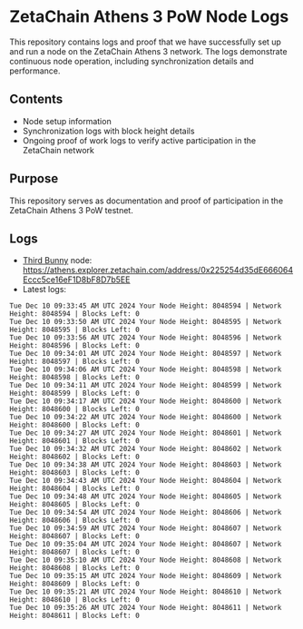 # ZetaChain Athens 3 PoW Node Logs
This repository contains logs and proof that we have successfully set up and run a node on the ZetaChain Athens 3 network. The logs demonstrate continuous node operation, including synchronization details and performance.

## Contents
- Node setup information
- Synchronization logs with block height details
- Ongoing proof of work logs to verify active participation in the ZetaChain network

## Purpose
This repository serves as documentation and proof of participation in the ZetaChain Athens 3 PoW testnet.

## Logs

- [Third Bunny](https://thirdbunny.xyz/) node: https://athens.explorer.zetachain.com/address/0x225254d35dE666064Eccc5ce16eF1D8bF8D7b5EE
- Latest logs:
```
Tue Dec 10 09:33:45 AM UTC 2024 Your Node Height: 8048594 | Network Height: 8048594 | Blocks Left: 0
Tue Dec 10 09:33:50 AM UTC 2024 Your Node Height: 8048595 | Network Height: 8048595 | Blocks Left: 0
Tue Dec 10 09:33:56 AM UTC 2024 Your Node Height: 8048596 | Network Height: 8048596 | Blocks Left: 0
Tue Dec 10 09:34:01 AM UTC 2024 Your Node Height: 8048597 | Network Height: 8048597 | Blocks Left: 0
Tue Dec 10 09:34:06 AM UTC 2024 Your Node Height: 8048598 | Network Height: 8048598 | Blocks Left: 0
Tue Dec 10 09:34:11 AM UTC 2024 Your Node Height: 8048599 | Network Height: 8048599 | Blocks Left: 0
Tue Dec 10 09:34:17 AM UTC 2024 Your Node Height: 8048600 | Network Height: 8048600 | Blocks Left: 0
Tue Dec 10 09:34:22 AM UTC 2024 Your Node Height: 8048600 | Network Height: 8048600 | Blocks Left: 0
Tue Dec 10 09:34:27 AM UTC 2024 Your Node Height: 8048601 | Network Height: 8048601 | Blocks Left: 0
Tue Dec 10 09:34:32 AM UTC 2024 Your Node Height: 8048602 | Network Height: 8048602 | Blocks Left: 0
Tue Dec 10 09:34:38 AM UTC 2024 Your Node Height: 8048603 | Network Height: 8048603 | Blocks Left: 0
Tue Dec 10 09:34:43 AM UTC 2024 Your Node Height: 8048604 | Network Height: 8048604 | Blocks Left: 0
Tue Dec 10 09:34:48 AM UTC 2024 Your Node Height: 8048605 | Network Height: 8048605 | Blocks Left: 0
Tue Dec 10 09:34:54 AM UTC 2024 Your Node Height: 8048606 | Network Height: 8048606 | Blocks Left: 0
Tue Dec 10 09:34:59 AM UTC 2024 Your Node Height: 8048607 | Network Height: 8048607 | Blocks Left: 0
Tue Dec 10 09:35:04 AM UTC 2024 Your Node Height: 8048607 | Network Height: 8048607 | Blocks Left: 0
Tue Dec 10 09:35:10 AM UTC 2024 Your Node Height: 8048608 | Network Height: 8048608 | Blocks Left: 0
Tue Dec 10 09:35:15 AM UTC 2024 Your Node Height: 8048609 | Network Height: 8048609 | Blocks Left: 0
Tue Dec 10 09:35:21 AM UTC 2024 Your Node Height: 8048610 | Network Height: 8048610 | Blocks Left: 0
Tue Dec 10 09:35:26 AM UTC 2024 Your Node Height: 8048611 | Network Height: 8048611 | Blocks Left: 0
```
